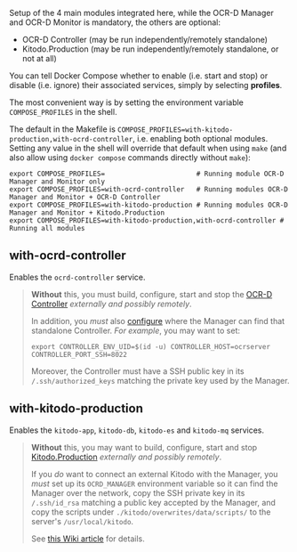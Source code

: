 Setup of the 4 main modules integrated here, while the OCR-D Manager and OCR-D Monitor is mandatory, the others are optional:

- OCR-D Controller (may be run independently/remotely standalone)
- Kitodo.Production (may be run independently/remotely standalone, or not at all)

You can tell Docker Compose whether to enable (i.e. start and stop) or disable (i.e. ignore)
their associated services, simply by selecting **profiles**.

The most convenient way is by setting the environment variable `COMPOSE_PROFILES` in the shell.


The default in the Makefile is `COMPOSE_PROFILES=with-kitodo-production,with-ocrd-controller`,
i.e. enabling both optional modules. Setting any value in the shell will override that default
when using `make` (and also allow using `docker compose` commands directly without `make`):

    export COMPOSE_PROFILES=                       # Running module OCR-D Manager and Monitor only
    export COMPOSE_PROFILES=with-ocrd-controller   # Running modules OCR-D Manager and Monitor + OCR-D Controller
    export COMPOSE_PROFILES=with-kitodo-production # Running modules OCR-D Manager and Monitor + Kitodo.Production
    export COMPOSE_PROFILES=with-kitodo-production,with-ocrd-controller # Running all modules 

## with-ocrd-controller

Enables the `ocrd-controller` service.

> **Without** this, you must build, configure, start and stop the [OCR-D Controller](https://github.com/slub/ocrd_controller)
> _externally and possibly remotely_.
>
> In addition, you _must_ also [configure](#configuration) where the Manager can find
> that standalone Controller. _For example_, you may want to set:
>
>     export CONTROLLER_ENV_UID=$(id -u) CONTROLLER_HOST=ocrserver CONTROLLER_PORT_SSH=8022
>
>
> Moreover, the Controller must have a SSH public key in its `/.ssh/authorized_keys` matching the
> private key used by the Manager.

## with-kitodo-production

Enables the `kitodo-app`, `kitodo-db`, `kitodo-es` and `kitodo-mq` services.

> **Without** this, you may want to build, configure, start and stop
> [Kitodo.Production](https://github.com/slub/kitodo-production-docker)
> _externally and possibly remotely_.
>
> If you _do_ want to connect an external Kitodo with the Manager, you _must_
> set up its `OCRD_MANAGER` environment variable so it can find the Manager over the network,
> copy the SSH private key in its `/.ssh/id_rsa` matching a public key accepted by the Manager,
> and copy the scripts under `./kitodo/overwrites/data/scripts/` to the server's `/usr/local/kitodo`.
>
> See [this Wiki article](https://github.com/slub/ocrd_kitodo/wiki/Adapting-an-external-Kitodo.Production-instance)
> for details.